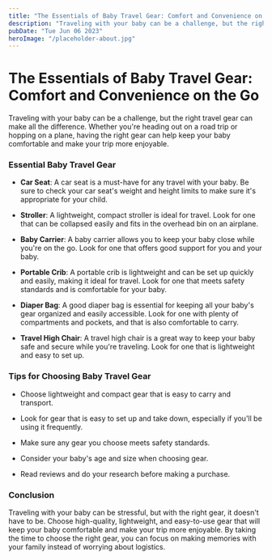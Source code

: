 ```yaml
---
title: "The Essentials of Baby Travel Gear: Comfort and Convenience on the Go"
description: "Traveling with your baby can be a challenge, but the right travel gear can make all the difference. Learn the essentials of baby travel gear for comfort and convenience on the go."
pubDate: "Tue Jun 06 2023"
heroImage: "/placeholder-about.jpg"
---
```


# The Essentials of Baby Travel Gear: Comfort and Convenience on the Go

Traveling with your baby can be a challenge, but the right travel gear can make all the difference. Whether you&#39;re heading out on a road trip or hopping on a plane, having the right gear can help keep your baby comfortable and make your trip more enjoyable.

### Essential Baby Travel Gear

- **Car Seat**: A car seat is a must-have for any travel with your baby. Be sure to check your car seat&#39;s weight and height limits to make sure it&#39;s appropriate for your child.

- **Stroller**: A lightweight, compact stroller is ideal for travel. Look for one that can be collapsed easily and fits in the overhead bin on an airplane.

- **Baby Carrier**: A baby carrier allows you to keep your baby close while you&#39;re on the go. Look for one that offers good support for you and your baby.

- **Portable Crib**: A portable crib is lightweight and can be set up quickly and easily, making it ideal for travel. Look for one that meets safety standards and is comfortable for your baby.

- **Diaper Bag**: A good diaper bag is essential for keeping all your baby&#39;s gear organized and easily accessible. Look for one with plenty of compartments and pockets, and that is also comfortable to carry.

- **Travel High Chair**: A travel high chair is a great way to keep your baby safe and secure while you&#39;re traveling. Look for one that is lightweight and easy to set up.

### Tips for Choosing Baby Travel Gear

- Choose lightweight and compact gear that is easy to carry and transport.

- Look for gear that is easy to set up and take down, especially if you&#39;ll be using it frequently.

- Make sure any gear you choose meets safety standards.

- Consider your baby&#39;s age and size when choosing gear.

- Read reviews and do your research before making a purchase.

### Conclusion

Traveling with your baby can be stressful, but with the right gear, it doesn&#39;t have to be. Choose high-quality, lightweight, and easy-to-use gear that will keep your baby comfortable and make your trip more enjoyable. By taking the time to choose the right gear, you can focus on making memories with your family instead of worrying about logistics.